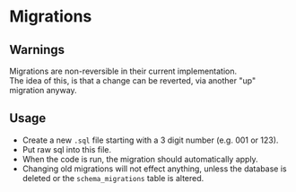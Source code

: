 # Migrations 

## Warnings
Migrations are non-reversible in their current implementation.  
The idea of this, is that a change can be reverted, via another "up" migration anyway.  

## Usage
* Create a new `.sql` file starting with a 3 digit number (e.g. 001 or 123).  
* Put raw sql into this file.  
* When the code is run, the migration should automatically apply.  
* Changing old migrations will not effect anything, unless the database is deleted or the `schema_migrations` table is altered.
